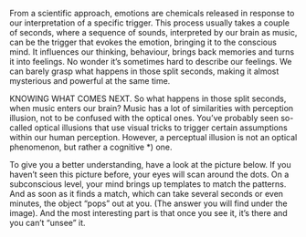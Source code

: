 From a scientific approach, emotions are chemicals released in response to our interpretation of a specific trigger. This process usually takes a couple of seconds, where a sequence of sounds, interpreted by our brain as music, can be the trigger that evokes the emotion, bringing it to the conscious mind. It influences our thinking, behaviour, brings back memories and turns it into feelings. No wonder it’s sometimes hard to describe our feelings. We can barely grasp what happens in those split seconds, making it almost mysterious and powerful at the same time.

KNOWING WHAT COMES NEXT.
So what happens in those split seconds, when music enters our brain? Music has a lot of similarities with perception illusion, not to be confused with the optical ones. You’ve probably seen so-called optical illusions that use visual tricks to trigger certain assumptions within our human perception. However, a perceptual illusion is not an optical phenomenon, but rather a cognitive *) one.

To give you a better understanding, have a look at the picture below. If you haven’t seen this picture before, your eyes will scan around the dots. On a subconscious level, your mind brings up templates to match the patterns. And as soon as it finds a match, which can take several seconds or even minutes, the object “pops” out at you. (The answer you will find under the image). And the most interesting part is that once you see it, it’s there and you can’t “unsee” it.

